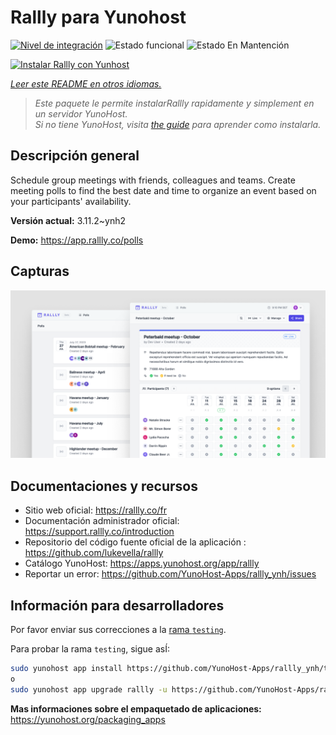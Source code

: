 <!--
Este archivo README esta generado automaticamente<https://github.com/YunoHost/apps/tree/master/tools/readme_generator>
No se debe editar a mano.
-->

# Rallly para Yunohost

[![Nivel de integración](https://apps.yunohost.org/badge/integration/rallly)](https://ci-apps.yunohost.org/ci/apps/rallly/)
![Estado funcional](https://apps.yunohost.org/badge/state/rallly)
![Estado En Mantención](https://apps.yunohost.org/badge/maintained/rallly)

[![Instalar Rallly con Yunhost](https://install-app.yunohost.org/install-with-yunohost.svg)](https://install-app.yunohost.org/?app=rallly)

*[Leer este README en otros idiomas.](./ALL_README.md)*

> *Este paquete le permite instalarRallly rapidamente y simplement en un servidor YunoHost.*  
> *Si no tiene YunoHost, visita [the guide](https://yunohost.org/install) para aprender como instalarla.*

## Descripción general

Schedule group meetings with friends, colleagues and teams. Create meeting polls to find the best date and time to organize an event based on your participants' availability.

**Versión actual:** 3.11.2~ynh2

**Demo:** <https://app.rallly.co/polls>

## Capturas

![Captura de Rallly](./doc/screenshots/screenshot.png)

## Documentaciones y recursos

- Sitio web oficial: <https://rallly.co/fr>
- Documentación administrador oficial: <https://support.rallly.co/introduction>
- Repositorio del código fuente oficial de la aplicación : <https://github.com/lukevella/rallly>
- Catálogo YunoHost: <https://apps.yunohost.org/app/rallly>
- Reportar un error: <https://github.com/YunoHost-Apps/rallly_ynh/issues>

## Información para desarrolladores

Por favor enviar sus correcciones a la [rama `testing`](https://github.com/YunoHost-Apps/rallly_ynh/tree/testing).

Para probar la rama `testing`, sigue asÍ:

```bash
sudo yunohost app install https://github.com/YunoHost-Apps/rallly_ynh/tree/testing --debug
o
sudo yunohost app upgrade rallly -u https://github.com/YunoHost-Apps/rallly_ynh/tree/testing --debug
```

**Mas informaciones sobre el empaquetado de aplicaciones:** <https://yunohost.org/packaging_apps>
